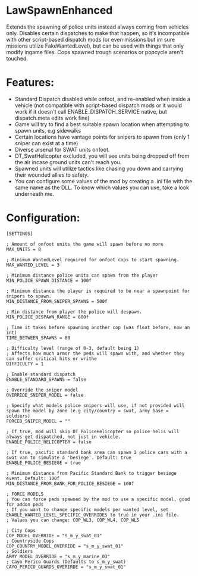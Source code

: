 # LawSpawnEnhanced
Extends the spawning of police units instead always coming from vehicles only. Disables certain dispatches to make that happen, so it's incompatible with other
script-based dispatch mods (or even missions but im sure missions utilize FakeWantedLevel), but can be used with things that only modify ingame files.
Cops spawned trough scenarios or popcycle aren't touched.

# Features:
* Standard Dispatch disabled while onfoot, and re-enabled when inside a vehicle (not compatible with script-based dispatch mods or it would work if it doesn't call ENABLE_DISPATCH_SERVICE native, but dispatch.meta edits work fine)
* Game will try to find a best suitable spawn location when attempting to spawn units, e.g sidewalks
* Certain locations have vantage points for snipers to spawn from (only 1 sniper can exist at a time)
* Diverse arsenal for SWAT units onfoot.
* DT_SwatHelicopter excluded, you will see units being dropped off from the air incase ground units can't reach you.
* Spawned units will utilize tactics like chasing you down and carrying their wounded allies to safety.
* You can configure some values of the mod by creating a .ini file with the same name as the DLL. To know which values you can use, take a look underneath me.

# Configuration:

```
[SETTINGS]

; Amount of onfoot units the game will spawn before no more
MAX_UNITS = 8

; Minimum WantedLevel required for onfoot cops to start spawning.
MAX_WANTED_LEVEL = 3

; Minimum distance police units can spawn from the player
MIN_POLICE_SPAWN_DISTANCE = 100f

; Minimum distance the player is required to be near a spawnpoint for snipers to spawn.
MIN_DISTANCE_FROM_SNIPER_SPAWNS = 500f

; Min distance from player the police will despawn.
MIN_POLICE_DESPAWN_RANGE = 600f

; Time it takes before spawning another cop (was float before, now an int)
TIME_BETWEEN_SPAWNS = 80

; Difficulty level (range of 0-3, default being 1)
; Affects how much armor the peds will spawn with, and whether they can suffer critical hits or writhe
DIFFICULTY = 1

; Enable standard dispatch
ENABLE_STANDARD_SPAWNS = false

; Override the sniper model
OVERRIDE_SNIPER_MODEL = false

; Specify what models police snipers will use, if not provided will spawn the model by zone (e.g city/country = swat, army base = soldiers)
FORCED_SNIPER_MODEL = ""

; If true, mod will skip DT_PoliceHelicopter so police helis will always get dispatched, not just in vehicle.
ENABLE_POLICE_HELICOPTER = false

; If true, pacific standard bank area can spawn 2 police cars with a swat van to simulate a 'besiege'. Default: true
ENABLE_POLICE_BESIEGE = true

; Minimum distance from Pacific Standard Bank to trigger besiege event. Default: 100f
MIN_DISTANCE_FROM_BANK_FOR_POLICE_BESIEGE = 100f

; FORCE MODELS
; You can force peds spawned by the mod to use a specific model, good for addon peds
; If you want to change specific models per wanted level, set ENABLE_WANTED_LEVEL_SPECIFIC_OVERRIDES to true in your .ini file.
; Values you can change: COP_WL3, COP_WL4, COP_WL5

; City Cops
COP_MODEL_OVERRIDE = "s_m_y_swat_01"
; Countryside Cops
COP_COUNTRY_MODEL_OVERRIDE = "s_m_y_swat_01"
; Soldiers
ARMY_MODEL_OVERRIDE = "s_m_y_marine_03"
; Cayo Perico Guards (Defaults to s_m_y_swat)
CAYO_PERICO_GUARDS_OVERIRDE = "s_m_y_swat_01"
```

